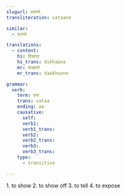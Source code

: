 ```yaml
---
slugurl: वताणो
transliteration: vataano

similar:
  - वटाणो

translations:
  - context:
    hi: दिखाना
    hi_trans: dikhaana
    mr: दाखवणे
    mr_trans: daakhavne

grammar:
  verb:
    term: वता
    trans: vataa
    ending: aa
    causative:
      self:
      verb1:
      verb1_trans:
      verb2:
      verb2_trans:
      verb3:
      verb3_trans:
    type:
      - transitive

---
```


<word-pos pos="verb">

<word-meanings>
1. to show
2. to show off
3. to tell
4. to expose

</word-meanings>

<word-examples>

  <word-eg>
   <template #mwr>मने भी <b>वता</b>।</template>
   <template #mwrlatn>Mane bhi vataa.</template>
   <template #en>Show me too.</template>
   </word-eg>

  <word-eg>
   <template #mwr>घणा जणा तो सिर्फ <b>वतावा</b> वास्ते ईस चीजा खरीदे।</template>
   <template #mwrlatn>ghanaa janaa toh vataava vaaste is chijaa kharide.</template>
   <template #en>Many people buy things only to show off.</template>
   </word-eg>

</word-examples>

<verb-conj :grammar="grammar" ></verb-conj>

</word-pos>
